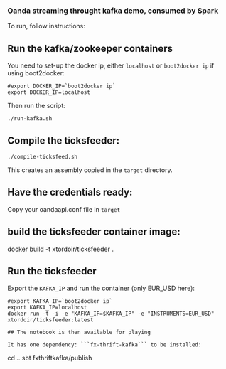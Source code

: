 ### Oanda streaming throught kafka demo, consumed by Spark

To run, follow instructions:

## Run the kafka/zookeeper containers

You need to set-up the docker ip, either ```localhost``` or ````boot2docker ip```` if using boot2docker:
```
#export DOCKER_IP=`boot2docker ip`
export DOCKER_IP=localhost
```

Then run the script:

```./run-kafka.sh```

## Compile the ticksfeeder:

```
./compile-ticksfeed.sh
```

This creates an assembly copied in the ```target```  directory.

## Have the credentials ready:

Copy your oandaapi.conf file in ```target```

## build the ticksfeeder container image:

docker build -t xtordoir/ticksfeeder .


## Run the ticksfeeder

Export the ```KAFKA_IP``` and run the container (only EUR_USD here):

```
#export KAFKA_IP=`boot2docker ip`
export KAFKA_IP=localhost
docker run -t -i -e "KAFKA_IP=$KAFKA_IP" -e "INSTRUMENTS=EUR_USD" xtordoir/ticksfeeder:latest

## The notebook is then available for playing

It has one dependency: ```fx-thrift-kafka``` to be installed:

```
cd ..
sbt fxthriftkafka/publish
```